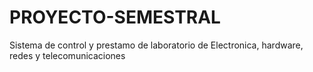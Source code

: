 # PROYECTO-SEMESTRAL
Sistema de control y prestamo de laboratorio de Electronica, hardware, redes y telecomunicaciones
